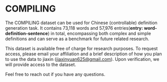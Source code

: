 # COMPILING

The COMPILING dataset can be used for Chinese (controllable) definition generation task. It contains 73,118 words and 57,976 entries(**entry: word-definition-sentence**) in total, encompassing both complex and simple definitions and can serve as a benchmark for future related research.

This dataset is available free of charge for research purposes. To request access, please email your affiliation and a brief description of how you plan to use the data to jiaxin (jiaxinyuan625@gmail.com). Upon verification, we will provide access to the dataset. 

Feel free to reach out if you have any questions.
